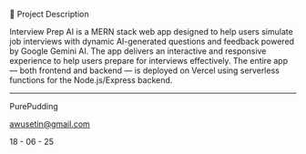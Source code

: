 📝 Project Description

Interview Prep AI is a MERN stack web app designed to help users simulate job interviews with dynamic AI-generated questions and feedback powered by Google Gemini AI. The app delivers an interactive and responsive experience to help users prepare for interviews effectively. The entire app — both frontend and backend — is deployed on Vercel using serverless functions for the Node.js/Express backend.

---

PurePudding

awusetin@gmail.com

18 - 06 - 25

